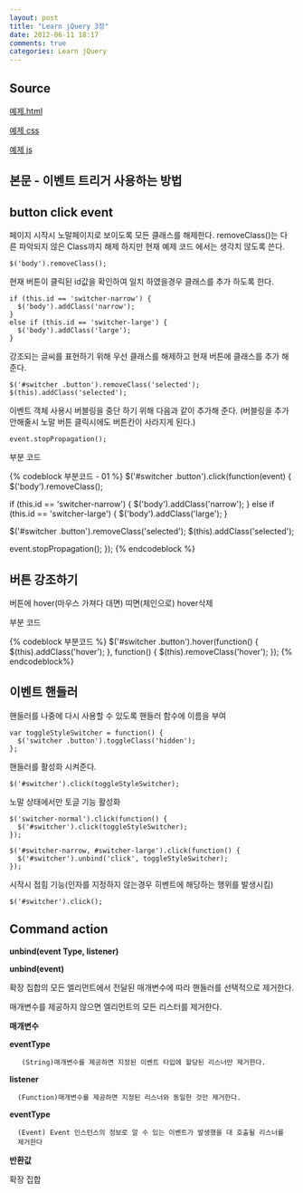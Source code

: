 ```yaml
---
layout: post
title: "Learn jQuery 3장"
date: 2012-06-11 18:17
comments: true
categories: Learn jQuery
---
```


Source
------

[예제.html](https://gist.github.com/2909211)

[예제 css ]( https://gist.github.com/2909213)

[예제 js  ](https://gist.github.com/2909224)

본문 - 이벤트 트리거 사용하는 방법
----

## button click event

페이지 시작시 노말페이지로 보이도록 모든 클래스를 해제한다.
removeClass()는 다른 파악되지 않은 Class까지 해제 하지만 현재 예제
코드 에서는 생각치 않도록 쓴다.

    $('body').removeClass();

현재 버튼이 클릭된 id값을 확인하여 일치 하였을경우
클래스를 추가 하도록 한다.

    if (this.id == 'switcher-narrow') {
      $('body').addClass('narrow');
    }
    else if (this.id == 'switcher-large') {
      $('body').addClass('large');
    }

강조되는 글씨를 표현하기 위해 우선 클래스를 해제하고
현재 버튼에 클래스를 추가 해준다.

    $('#switcher .button').removeClass('selected');
    $(this).addClass('selected');

이벤트 객체 사용시 버블링을 중단 하기 위해 다음과 같이 추가해 준다.
(버블링을 추가안해줄시 노말 버튼 클릭시에도 버튼칸이 사라지게 된다.)

    event.stopPropagation();

부분 코드 

{% codeblock 부분코드 - 01 %}
$('#switcher .button').click(function(event) {
  $('body').removeClass();

  if (this.id == 'switcher-narrow') {
    $('body').addClass('narrow');
  }
  else if (this.id == 'switcher-large') {
    $('body').addClass('large');
  }

  $('#switcher .button').removeClass('selected');
  $(this).addClass('selected');

  event.stopPropagation();
});
{% endcodeblock %}

## 버튼 강조하기

버튼에 hover(마우스 가져다 대면) 띠면(체인으로) hover삭제

부분 코드 

{% codeblock 부분코드 %}
  $('#switcher .button').hover(function() {
    $(this).addClass('hover');
    }, function() {
      $(this).removeClass('hover');
  });
{% endcodeblock%}

## 이벤트 핸들러

핸들러를 나중에 다시 사용할 수 있도록 핸들러 함수에 이름을 부여

    var toggleStyleSwitcher = function() {
      $('switcher .button').toggleClass('hidden');
    };

핸들러를 활성화 시켜준다.

    $('#switcher').click(toggleStyleSwitcher);

노말 상태에서만 토글 기능 활성화

    $('switcher-normal').click(function() {
      $('#switcher').click(toggleStyleSwitcher);
    });

    $('#switcher-narrow, #switcher-large').click(function() {
      $('#switcher').unbind('click', toggleStyleSwitcher);
    });

시작시 접힘 기능(인자를 지정하지 않는경우 히벤트에 해당하는 행위를 발생시킴)

    $('#switcher').click();

Command action
-----------

**unbind(event Type, listener)**

**unbind(event)**

확장 집합의 모든 엘리먼트에서 전달된 매개변수에 따라 핸들러를 선택적으로 제거한다.

매개변수를 제공하지 않으면 엘리먼트의 모든 리스터를 제거한다.

**매개변수**

  **eventType**

       (String)매개변수를 제공하면 지정된 이벤트 타입에 할당된 리스너만 제거한다.

  **listener**

      (Function)매개변수를 제공하면 지정된 리스너와 동일한 것만 제거한다.

  **eventType**

      (Event) Event 인스턴스의 정보로 알 수 있는 이벤트가 발생했을 대 호출될 리스너를
      제거한다

**반환값**

확장 집합
